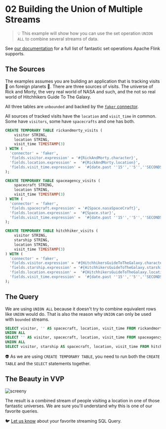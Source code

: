 # 02 Building the Union of Multiple Streams

> :bulb: This example will show how you can use the set operation `UNION ALL` to combine several streams of data.

See [our documentation](https://ci.apache.org/projects/flink/flink-docs-stable/docs/dev/table/sql/queries/set-ops/)
for a full list of fantastic set operations Apache Flink supports.


## The Sources

The examples assumes you are building an application that is tracking visits :fox_face: on foreign planets :chestnut:. 
There are three sources of visits. The universe of Rick and Morty, the very real world of NASA and such, 
and the not so real world of Hitchhikers Guide To The Galaxy.

All three tables are `unbounded` and backed by the [`faker` connector](https://flink-packages.org/packages/flink-faker).

All sources of tracked visits have the `location` and `visit_time` in common. Some have `visitors`, some have
`spacecrafts` and one has both.

```sql
CREATE TEMPORARY TABLE rickandmorty_visits ( 
    visitor STRING,
    location STRING, 
    visit_time TIMESTAMP(3)
) WITH (
  'connector' = 'faker', 
  'fields.visitor.expression' = '#{RickAndMorty.character}',
  'fields.location.expression' =  '#{RickAndMorty.location}',
  'fields.visit_time.expression' =  '#{date.past ''15'',''5'',''SECONDS''}'
);

CREATE TEMPORARY TABLE spaceagency_visits ( 
    spacecraft STRING,
    location STRING, 
    visit_time TIMESTAMP(3)
) WITH (
  'connector' = 'faker', 
  'fields.spacecraft.expression' = '#{Space.nasaSpaceCraft}',
  'fields.location.expression' =  '#{Space.star}',
  'fields.visit_time.expression' =  '#{date.past ''15'',''5'',''SECONDS''}'
);

CREATE TEMPORARY TABLE hitchhiker_visits ( 
    visitor STRING,
    starship STRING,
    location STRING, 
    visit_time TIMESTAMP(3)
) WITH (
  'connector' = 'faker', 
  'fields.visitor.expression' = '#{HitchhikersGuideToTheGalaxy.character}',
  'fields.starship.expression' = '#{HitchhikersGuideToTheGalaxy.starship}',
  'fields.location.expression' =  '#{HitchhikersGuideToTheGalaxy.location}',
  'fields.visit_time.expression' =  '#{date.past ''15'',''5'',''SECONDS''}'
);

```

## The Query

We are using `UNION ALL` because it doesn't try to combine equivalent rows like 
`UNION` would do. That is also the reason why `UNION` can only be used with `bounded` streams.


```sql
SELECT visitor, '' AS spacecraft, location, visit_time FROM rickandmorty_visits
UNION ALL
SELECT '' AS visitor, spacecraft, location, visit_time FROM spaceagency_visits
UNION ALL
SELECT visitor, starship AS spacecraft, location, visit_time FROM hitchhiker_visits;
```

:alien: As we are using `CREATE TEMPORARY TABLE`, you need to run both the `CREATE TABLE` and the `SELECT` statements together.

## The Beauty in VVP

![screeny](https://user-images.githubusercontent.com/68620/108173907-081cab00-70ff-11eb-823a-8a245b390485.png)


The result is a combined stream of people visiting a location in one of those fantastic universes.
We are sure you'll understand why this is one of our favorite queries.

:bird: [Let us know](https://twitter.com/ververicadata) about your favorite streaming SQL Query.
